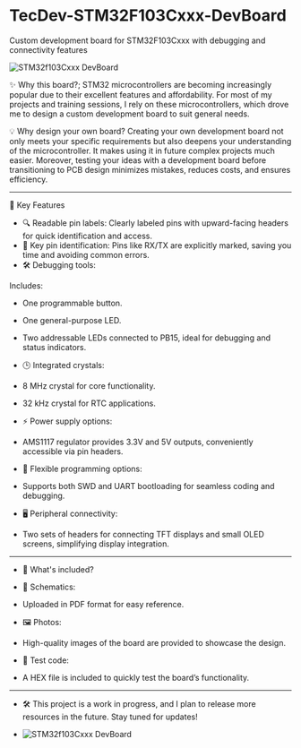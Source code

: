 # TecDev-STM32F103Cxxx-DevBoard
Custom development board for STM32F103Cxxx with debugging and connectivity features

![STM32f103Cxxx DevBoard](https://github.com/Tecfield-SIA/TecDev-STM32F103Cxxx-DevBoard/blob/main/Images/STM32F103Cxxx.gif)

✨ Why this board?;
STM32 microcontrollers are becoming increasingly popular due to their excellent features and affordability. For most of my projects and training sessions, I rely on these microcontrollers, which drove me to design a custom development board to suit general needs.

💡 Why design your own board?
Creating your own development board not only meets your specific requirements but also deepens your understanding of the microcontroller. It makes using it in future complex projects much easier. Moreover, testing your ideas with a development board before transitioning to PCB design minimizes mistakes, reduces costs, and ensures efficiency.

________________________________________

🌟 Key Features
-	🔍 Readable pin labels:
Clearly labeled pins with upward-facing headers for quick identification and access.
-	🎯 Key pin identification:
Pins like RX/TX are explicitly marked, saving you time and avoiding common errors.
-	🛠️ Debugging tools:
  
Includes:
-	One programmable button.
-	One general-purpose LED.
-	Two addressable LEDs connected to PB15, ideal for debugging and status indicators.
  
-	🕒 Integrated crystals:
-	8 MHz crystal for core functionality.
-	32 kHz crystal for RTC applications.
  
-	⚡ Power supply options:
- AMS1117 regulator provides 3.3V and 5V outputs, conveniently accessible via pin headers.

-	🔌 Flexible programming options:
- Supports both SWD and UART bootloading for seamless coding and debugging.
  
-	🖥️ Peripheral connectivity:
- Two sets of headers for connecting TFT displays and small OLED screens, simplifying display integration.
  
________________________________________

- 📂 What's included?
  
-	📜 Schematics:
- Uploaded in PDF format for easy reference.
  
-	🖼️ Photos:
- High-quality images of the board are provided to showcase the design.
  
-	🔄 Test code:
- A HEX file is included to quickly test the board’s functionality.
  
________________________________________

- 🛠️ This project is a work in progress, and I plan to release more resources in the future. Stay tuned for updates!

- ![STM32f103Cxxx DevBoard](https://github.com/Tecfield-SIA/TecDev-STM32F103Cxxx-DevBoard/blob/main/Images/1.jpg)
